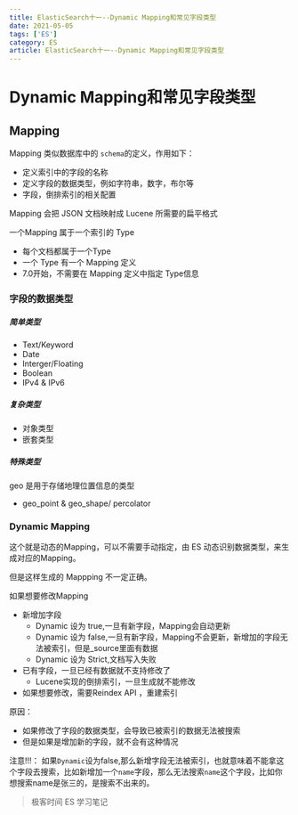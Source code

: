```yaml
---
title: ElasticSearch十一--Dynamic Mapping和常见字段类型
date: 2021-05-05
tags: ['ES']
category: ES
article: ElasticSearch十一--Dynamic Mapping和常见字段类型
---
```


# Dynamic Mapping和常见字段类型

## Mapping

Mapping 类似数据库中的 `schema`的定义，作用如下：
- 定义索引中的字段的名称
- 定义字段的数据类型，例如字符串，数字，布尔等
- 字段，倒排索引的相关配置

Mapping 会把 JSON 文档映射成 Lucene 所需要的扁平格式

一个Mapping 属于一个索引的 Type
- 每个文档都属于一个Type
- 一个 Type 有一个 Mapping 定义
- 7.0开始，不需要在 Mapping 定义中指定 Type信息

### 字段的数据类型

##### 简单类型
- Text/Keyword
- Date
- Interger/Floating
- Boolean
- IPv4 & IPv6

##### 复杂类型

- 对象类型
- 嵌套类型

##### 特殊类型

geo 是用于存储地理位置信息的类型

- geo_point & geo_shape/ percolator

### Dynamic Mapping

这个就是动态的Mapping，可以不需要手动指定，由 ES 动态识别数据类型，来生成对应的Mapping。

但是这样生成的 Mappping 不一定正确。

如果想要修改Mapping
- 新增加字段
  - Dynamic 设为 true,一旦有新字段，Mapping会自动更新
  - Dynamic 设为 false,一旦有新字段，Mapping不会更新，新增加的字段无法被索引，但是_source里面有数据
  - Dynamic 设为 Strict,文档写入失败
- 已有字段，一旦已经有数据就不支持修改了
  - Lucene实现的倒排索引，一旦生成就不能修改
- 如果想要修改，需要Reindex API ，重建索引

原因：
- 如果修改了字段的数据类型，会导致已被索引的数据无法被搜索
- 但是如果是增加新的字段，就不会有这种情况

注意!!!：
如果`Dynamic`设为false,那么新增字段无法被索引，也就意味着不能拿这个字段去搜索，比如新增加一个`name`字段，那么无法搜索`name`这个字段，比如你想搜索name是张三的，是搜索不出来的。



> 极客时间 ES 学习笔记